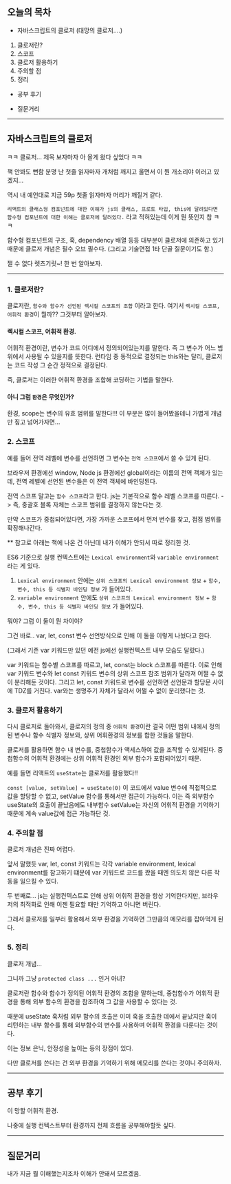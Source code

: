 ## 오늘의 목차

* 자바스크립트의 클로저 (대망의 클로저....)
1. 클로저란?
2. 스코프
3. 클로저 활용하기
4. 주의할 점
5. 정리

* 공부 후기

* 질문거리

***

## 자바스크립트의 클로저

ㅋㅋ 클로저... 제목 보자마자 아 올게 왔다 싶었다 ㅋㅋ

책 안봐도 뻔함 분명 난 첫줄 읽자마자 개처럼 깨지고 울면서 이 뭔 개소리야 이러고 있겠지...

역시 내 예언대로 지금 59p 첫줄 읽자마자 머리가 깨질거 같다.

`리액트의 클래스형 컴포넌트에 대한 이해가 js의 클래스, 프로토 타입, this에 달려있다면 함수형 컴포넌트에 대한 이해는 클로저에 달려있다.` 라고 적혀있는데 이게 뭔 뜻인지 참 ㅋㅋ

함수형 컴포넌트의 구조, 훅, dependency 배열 등등 대부분이 클로저에 의존하고 있기 때문에 클로저 개념은 필수 오브 필수다. (그리고 기술면접 1타 단골 질문이기도 함.)

쩔 수 없다 렛츠기릿~! 한 번 알아보자.

***

### 1. 클로저란?

클로저란, `함수와 함수가 선언된 렉시컬 스코프의 조합` 이라고 한다. 여기서 `렉시컬 스코프, 어휘적 환경`이 뭘까?? 그것부터 알아보자.

#### 렉시컬 스코프, 어휘적 환경.

어휘적 환경이란, 변수가 코드 어디에서 정의되어있는지를 말한다. 즉 그 변수가 어느 범위에서 사용될 수 있을지를 뜻한다. 런타임 중 동적으로 결정되는 this와는 달리, 클로저는 코드 작성 그 순간 정적으로 결정된다.

즉, 클로저는 이러한 어휘적 환경을 조합해 코딩하는 기법을 말한다.

#### 아니 그럼 `환경`은 무엇인가?

환경, scope는 변수의 유효 범위를 말한다!!! 이 부분은 많이 들어봤을테니 가볍게 개념만 짚고 넘어가자면...

### 2. 스코프

예를 들어 전역 레벨에 변수를 선언하면 그 변수는 `전역 스코프`에서 쓸 수 있게 된다.

브라우저 환경에선 window, Node js 환경에선 global이라는 이름의 전역 객체가 있는데, 전역 레벨에 선언된 변수들은 이 전역 객체에 바인딩된다. 

전역 스코프 말고는 `함수 스코프`라고 한다. js는 기본적으로 함수 레벨 스코프를 따른다. -> 즉, 중괄호 블록 자체는 스코프 범위를 결정하지 않는다는 것.

만약 스코프가 중첩되어있다면, 가장 가까운 스코프에서 먼저 변수를 찾고, 점점 범위를 확장해나간다.

** 참고로 아래는 책에 나온 건 아닌데 내가 이해가 안되서 따로 정리한 것.

ES6 기준으로 실행 컨텍스트에는 `Lexical environment`와 `variable environment`라는 게 있다.
1. `Lexical environment` 안에는 `상위 스코프의 Lexical environment 정보` + `함수, 변수, this 등 식별자 바인딩 정보` 가 들어있다.
2. `variable environment` 안에**도** `상위 스코프의 Lexical environment 정보` + `함수, 변수, this 등 식별자 바인딩 정보` 가 들어있다.

뭐야? 그럼 이 둘이 뭔 차이야?

그건 바로.. var, let, const 변수 선언방식으로 인해 이 둘을 이렇게 나눴다고 한다.

(그래서 기존 var 키워드만 있던 예전 js에선 실행컨텍스트 내부 모습도 달랐다.)

var 키워드는 함수별 스코프를 따르고, let, const는 block 스코프를 따른다. 이로 인해 var 키워드 변수와 let const 키워드 변수의 상위 스코프 참조 범위가 달라져 어쩔 수 없이 분리해둔 것이다. 그리고 let, const 키워드로 변수를 선언하면 선언문과 할당문 사이에 TDZ를 거친다. var와는 생명주기 자체가 달라서 어쩔 수 없이 분리했다는 것.

### 3. 클로저 활용하기

다시 클로저로 돌아와서, 클로저의 정의 중 `어휘적 환경`이란 결국 어떤 범위 내에서 정의된 변수나 함수 식별자 정보와, 상위 어휘환경의 정보를 합한 것들을 말한다.

클로저를 활용하면 함수 내 변수를, 중첩함수가 액세스하여 값을 조작할 수 있게된다. 중첩함수의 어휘적 환경에는 상위 어휘적 환경인 외부 함수가 포함되어있기 때문.

예를 들면 리액트의 `useState`는 클로저를 활용했다!!

`const [value, setValue] = useState(0)` 이 코드에서 value 변수에 직접적으로 값을 할당할 수 없고, setValue 함수를 통해서만 접근이 가능하다. 이는 즉 외부함수 useState의 호출이 끝났음에도 내부함수 setValue는 자신의 어휘적 환경을 기억하기 때문에 계속 value값에 접근 가능하단 것.

### 4. 주의할 점

클로저 개념은 진짜 어렵다. 

앞서 말했듯  var, let, const 키워드는 각각 variable environment, lexical environment를 참고하기 떄문에 var 키워드로 코드를 짰을 때엔 의도치 않은 다른 작동을 일으킬 수 있다. 

두 번째로... js는 실행컨텍스트로 인해 상위 어휘적 환경을 항상 기억한다지만, 브라우저의 최적화로 인해 이젠 필요할 때만 기억하고 아니면 버린다.

그래서 클로저를 일부러 활용해서 외부 환경을 기억하면 그만큼의 메모리를 잡아먹게 된다.


### 5. 정리

클로저 개념...

그니까 그냥 `protected class ...` 인거 아녀?

클로저란 함수와 함수가 정의된 어휘적 환경의 조합을 말하는데, 중첩함수가 어휘적 환경을 통해 외부 함수의 환경을 참조하여 그 값을 사용할 수 있다는 것.

때문에 useState 훅처럼 외부 함수의 호출은 이미 훅을 호출한 데에서 끝났지만 훅이 리턴하는 내부 함수를 통해 외부함수의 변수를 사용하며 어휘적 환경을 다룬다는 것이다.

이는 정보 은닉, 안정성을 높이는 등의 장점이 있다.

다만 클로저를 쓴다는 건 외부 환경을 기억하기 위해 메모리를 쓴다는 것이니 주의하자.

***

## 공부 후기

이 망할 어휘적 환경.

나중에 실행 컨텍스트부터 환경까지 전체 흐름을 공부해야할듯 싶다.

***

## 질문거리

내가 지금 뭘 이해했는지조차 이해가 안돼서 모르겠음.
